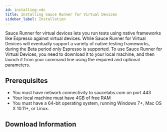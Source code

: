 ```yaml
---
id: installing-vdc
title: Installing Sauce Runner for Virtual Devices
sidebar_label: Installation
---
```


Sauce Runner for virtual devices lets you run tests using native frameworks like Espresso against virtual devices. While Sauce Runner for Virtual Devices will eventually support a variety of native testing frameworks, during the Beta period only Espresso is supported. To use Sauce Runner for Virtual Devices, you need to download it to your local machine, and then launch it from your command line using the required and optional parameters.

## Prerequisites

* You must have network connectivity to saucelabs.com on port 443
* Your local machine must have 4GB of free RAM
* You must have a 64-bit operating system, running Windows 7+, Mac OS X 10.11+,  or Linux.

## Download Information
